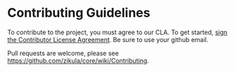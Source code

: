 Contributing Guidelines
=======================

To contribute to the project, you must agree to our CLA. To get started, <a href="https://www.clahub.com/agreements/zikula/core">sign the Contributor License Agreement</a>. Be sure to use your github email.

Pull requests are welcome, please see https://github.com/zikula/core/wiki/Contributing.


